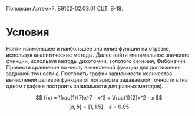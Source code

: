 Поповкин Артемий.
Б9122-02.03.01 СЦТ.
В-18.

# Условия
Найти наименьшее и наибольшее значение функции на отрезке, используя аналитические методы. Далее найти минимальное значение функции, используя методы дихотомии, золотого сечения, Фибоначчи. Провести сравнение по числу вычислений функции для достижения заданной точности $\epsilon$. Построить график зависимости количества вычислений целевой функции от логарифма задаваемой точности $\epsilon$ (на одном графике построить зависимости для разных методов).

$$
f(x) = \frac{1}{7}x^7 - x^3 + \frac{1}{2}x^2 - x
$$
$$
[a, b] = [1, 1.5]  \quad \epsilon = 0.05 
$$
